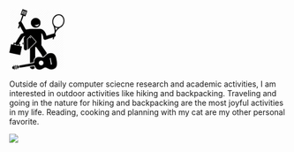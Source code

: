 <img src="/images/hob.png" width="100" />

Outside of daily computer sciecne research and academic activities, I am interested in outdoor activities like hiking and 
backpacking. Traveling and going in the nature for hiking and backpacking are the most joyful activities in my life.
Reading, cooking and planning with my cat are my other personal favorite.

<img src="/images/20160808_163712.jpg" />
